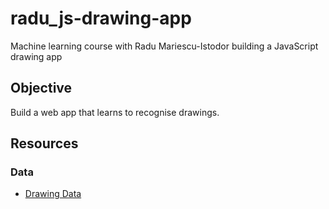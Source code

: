 # radu_js-drawing-app

Machine learning course with Radu Mariescu-Istodor building a JavaScript drawing app

## Objective

Build a web app that learns to recognise drawings.

## Resources

### Data

- [Drawing Data](https://github.com/gniziemazity/drawing-data)
